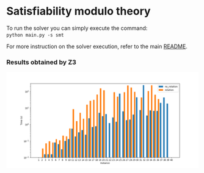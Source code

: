 # Satisfiability modulo theory

To run the solver you can simply execute the command:<br>
<code>python main.py -s smt</code>

For more instruction on the solver execution, refer to the main [README](../README.md).

### Results obtained by Z3

![Z3 Results](./out/times_plot.png)
